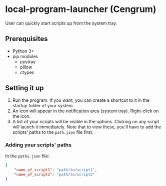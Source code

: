 # local-program-launcher (Cengrum)

User can quickly start scripts up from the system tray.

## Prerequisites
- Python 3+
- pip modules
	- pystray
	- pillow 
	- ctypes

## Setting it up
1. Run the program. If you want, you can create a shortcut to it in the startup folder of your system.
2. An icon will appear in the notification area (system tray). Right-click on the icon.
3. A list of your scripts will be visible in the options. Clicking on any script will launch it immediately. Note that to view these, you'll have to add the scripts' paths to the `path.json` file first.

### Adding your scripts' paths
In the `paths.json` file:
```json
{
	"name_of_script1": "path/to/script1",
	"name_of_script2": "path/to/script2"
}
```
